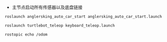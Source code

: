 - 主节点启动所有传感器以及底盘链接

``` bash
roslaunch anglersking_auto_car_start anglersking_auto_car_start.launch
```

```bash
roslaunch turtlebot_teleop keyboard_teleop.launch
```

```bash
rostopic echo /odom
```